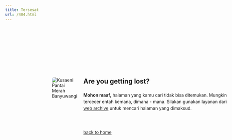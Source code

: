 ```yaml
---
title: Tersesat
url: /404.html
---
```


<!DOCTYPE html>
<html lang="en">
<head>
   <meta charset="UTF-8">
   <meta name="viewport" content="width=device-width, initial-scale=1.0">
   <title>404: Are you getting lost?</title>
   <style>
      html {
         box-sizing: border-box;
         font: 16px/1.2 "Segoe UI", Arial, sans-serif;
      }
      h1, h2, p, ol, ul {
         margin: 0px;
         padding: 0px;
      }
      .box {
         display: flex;
         min-height: 24em;
         align-items: flex-start;
         justify-content: center;
         flex: 1;
         margin: 12em 10em;
         width: 600px;
      }
      .image { 
         width: 200px;
         padding: 10px;
      }
         img {
            border-radius: 0.375em
         }
      .info {
         padding: 10px;
         }
      .info h2 { 
         margin-bottom: 1em;
      }
      .info p { 
         line-height: 1.5;
         margin-bottom: 4em;
      }
   </style>
   <link rel="icon" type="image/x-icon" href="/assets/img/favicon.png">
</head>
<body>
 <div class="box">
   <div class="image">
      <img src="https://ik.imagekit.io/hjse9uhdjqd/tr:w-178,h-266,fo-center,c-at_max/Pantai_Pulau_Merah_Banyuwangi_4n9WLrg_Bz.jpg" alt="Kusaeni Pantai Merah Banyuwangi">
   </div>
   <div class="info">
      <h2 class="title">Are you getting lost?</h2> 
      <p><strong>Mohon maaf,</strong> halaman yang kamu cari tidak bisa ditemukan. Mungkin tercecer entah kemana, dimana - mana. Silakan gunakan   layanan dari <a href="https://web.archive.org/web/2019*/kusaeni.com" target="_blank">web archive</a> untuk mencari halaman yang dimaksud.</p>
      <p><a href="https://kusaeni.com">back to home</a></p>
   </div>
 </div> 
</body>
</html>
